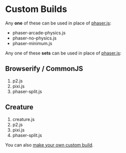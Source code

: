 Custom Builds
=============

Any **one** of these can be used in place of [phaser.js](../phaser.js):

- phaser-arcade-physics.js
- phaser-no-physics.js
- phaser-minimum.js

Any one of these **sets** can be used in place of [phaser.js](../phaser.js):

Browserify / CommonJS
---------------------

1. p2.js
1. pixi.js
1. phaser-split.js

Creature
--------

1. creature.js
1. p2.js
1. pixi.js
1. phaser-split.js

You can also [make your own custom build](http://phaser.io/tutorials/creating-custom-phaser-builds).
